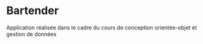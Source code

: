 # Bartender
Application réalisée dans le cadre du cours de conception orientée-objet et gestion de données
